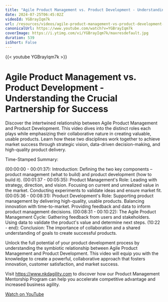 ```yaml
---
title: "Agile Product Management vs. Product Development - Understanding the Crucial Partnership for Success"
date: 2024-07-25T06:45:02Z
videoId: YGBrayIqm7k
url: /resources/videos/agile-product-management-vs-product-development-understanding-the-crucial-partnership-for-success
canonicalUrl: https://www.youtube.com/watch?v=YGBrayIqm7k
coverImage: https://i.ytimg.com/vi/YGBrayIqm7k/maxresdefault.jpg
duration: 539
isShort: False
---
```


{{< youtube YGBrayIqm7k >}}

# Agile Product Management vs. Product Development - Understanding the Crucial Partnership for Success

Discover the intertwined relationship between Agile Product Management and Product Development. This video dives into the distinct roles each plays while emphasizing their collaborative nature in creating valuable, usable products. Learn how these two disciplines work together to achieve market success through strategic vision, data-driven decision-making, and high-quality product delivery.

Time-Stamped Summary:

(00:00:00 - 00:01:37): Introduction: Defining the two key components – product management (what to build) and product development (how to build it).
(00:01:37 - 00:05:35): Product Management's Role:
Leading with strategy, direction, and vision.
Focusing on current and unrealized value in the market.
Conducting experiments to validate ideas and ensure market fit.
(00:05:36 - 00:08:31): Product Development's Role:
Supporting product management by delivering high-quality, usable products.
Balancing innovation with time-to-market.
Providing feedback and data to inform product management decisions.
(00:08:31 - 00:10:22): The Agile Product Management Cycle:
Gathering feedback from users and stakeholders.
Using data to validate the product's value and determine next steps.
(10:22 - end): Conclusion: The importance of collaboration and a shared understanding of goals to create successful products.

Unlock the full potential of your product development process by understanding the symbiotic relationship between Agile Product Management and Product Development. This video will equip you with the knowledge to create a powerful, collaborative approach that fosters innovation, customer satisfaction, and market success.

Visit https://www.nkdagility.com to discover how our Product Management Mentorship Program can help you accelerate competitive advantage and increased business agility.

[Watch on YouTube](https://www.youtube.com/watch?v=YGBrayIqm7k)
